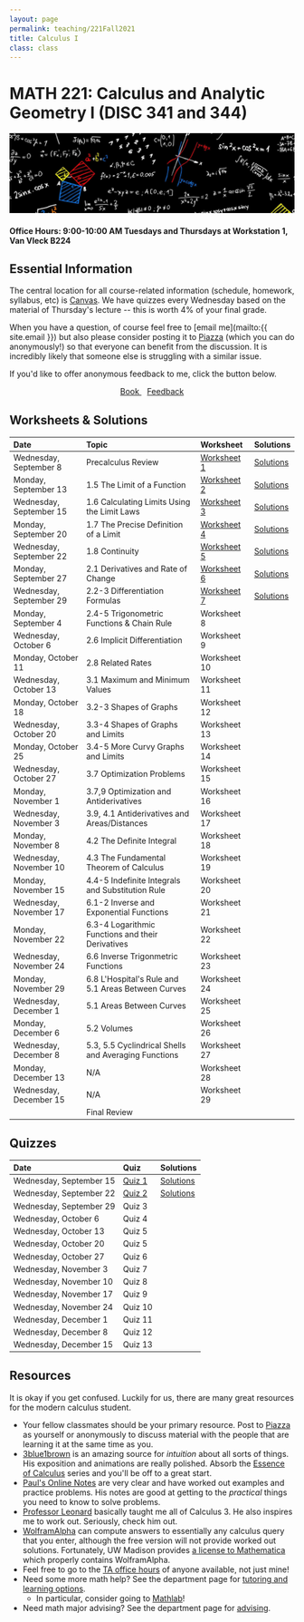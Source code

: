 ```yaml
---
layout: page
permalink: teaching/221Fall2021
title: Calculus I
class: class
---
```


# MATH 221: Calculus and Analytic Geometry I (DISC 341 and 344)
![fire calculus picture](/images/projects/calculus1.jpg)

#### **Office Hours:**  9:00-10:00 AM Tuesdays and Thursdays at Workstation 1, Van Vleck B224

## Essential Information

The central location for all course-related information (schedule, homework, syllabus, etc) is [Canvas](https://canvas.wisc.edu/courses/261730). We have quizzes every Wednesday based on the material of Thursday's lecture -- this is worth 4% of your final grade.

When you have a question, of course feel free to [email me](mailto:{{ site.email }}) but also please consider posting it to [Piazza](https://piazza.com/class/kt4qkk7ybq74jg) (which you can do anonymously!) so that everyone can benefit from the discussion. It is incredibly likely that someone else is struggling with a similar issue. 

If you'd like to offer anonymous feedback to me, click the button below.

<div class="button-container" style="text-align: center">
    <a href="https://www.cengage.com/c/calculus-8e-stewart/9781285740621PF/" class="button" style="margin:5px">
    <i class="fas fa-book"></i>
    Book
    </a>
    <a href="https://forms.gle/vWJiy4654gcWQoDA8" class="button" style="margin:5px">
    <i class="fas fa-comment"></i>
    Feedback
    </a>
</div>


## Worksheets & Solutions

| Date | Topic | Worksheet |  Solutions |
| :--------- | :---------  | :-----  | :---- |
| Wednesday, September 8   | Precalculus Review | [Worksheet 1](Worksheets/221-Wk1.1-Precalc.pdf) | [Solutions](Worksheets/221-Wk1.1-Precalcsolns.pdf) | 
| Monday, September 13 | 1.5 The Limit of a Function | [Worksheet 2](Worksheets/221-Wk1.2-Sec1.5.pdf) | [Solutions](Worksheets/221-Wk1.2-Sec1.5solns.pdf)  | 
| Wednesday, September 15 | 1.6 Calculating Limits Using the Limit Laws | [Worksheet 3](Worksheets/221-Wk2.1-Sec1.6.pdf) | [Solutions](Worksheets/221-Wk2.1-Sec1.6solns.pdf)  | 
| Monday, September 20 | 1.7 The Precise Definition of a Limit | [Worksheet 4](Worksheets/221-Wk2.2-Sec1.7.pdf) | [Solutions](Worksheets/221-Wk2.2-Sec1.7solns.pdf)  | 
| Wednesday, September 22 | 1.8 Continuity | [Worksheet 5](Worksheets/221-Wk3.1-Sec1.8.pdf) | [Solutions](Worksheets/221-Wk3.1-Sec1.8solns.pdf)  |
| Monday, September 27| 2.1 Derivatives and Rate of Change | [Worksheet 6](Worksheets/221-Wk3.2-Sec2.1.pdf) | [Solutions](Worksheets/221-Wk3.2-Sec2.1solns.pdf) | 
| Wednesday, September 29 | 2.2-3 Differentiation Formulas | [Worksheet 7](221-Wk4.1-Sec2.2and2.3.pdf) | [Solutions](221-Wk4.1-Sec2.2and2.3solns.pdf) |
| Monday, September 4 | 2.4-5 Trigonometric Functions & Chain Rule | Worksheet 8 | |
| Wednesday, October 6 | 2.6 Implicit Differentiation | Worksheet 9 |  |
| Monday, October 11 | 2.8 Related Rates| Worksheet 10 | |
| Wednesday, October 13 | 3.1 Maximum and Minimum Values  | Worksheet 11 |  |
| Monday, October 18 | 3.2-3 Shapes of Graphs | Worksheet 12 |  |
| Wednesday, October 20 | 3.3-4 Shapes of Graphs and Limits | Worksheet 13 |  |
| Monday, October 25 | 3.4-5 More Curvy Graphs and Limits | Worksheet 14 |  |
| Wednesday, October 27 | 3.7 Optimization Problems | Worksheet 15 |  |
| Monday, November 1 | 3.7,9 Optimization and Antiderivatives | Worksheet 16 | |
| Wednesday, November 3 | 3.9, 4.1 Antiderivatives and Areas/Distances | Worksheet 17 |  |
| Monday, November 8 | 4.2 The Definite Integral | Worksheet 18 |  |
| Wednesday, November 10 | 4.3 The Fundamental Theorem of Calculus | Worksheet 19 |  |
| Monday, November 15 | 4.4-5 Indefinite Integrals and Substitution Rule| Worksheet 20 |  |
| Wednesday, November 17 | 6.1-2 Inverse and Exponential Functions | Worksheet 21 |  |
| Monday, November 22 | 6.3-4 Logarithmic Functions and their Derivatives | Worksheet 22 |  |
| Wednesday, November 24 | 6.6 Inverse Trigonmetric Functions | Worksheet 23 | |
| Monday, November 29 | 6.8 L'Hospital's Rule and 5.1 Areas Between Curves | Worksheet 24 |  |
| Wednesday, December 1 | 5.1 Areas Between Curves | Worksheet 25 |  |
| Monday, December 6 | 5.2 Volumes | Worksheet 26 |  |
| Wednesday, December 8 | 5.3, 5.5 Cyclindrical Shells and Averaging Functions | Worksheet 27 |
| Monday, December 13 | N/A | Worksheet 28 |  |
| Wednesday, December 15 | N/A | Worksheet 29 |  |
| | Final Review |   |


## Quizzes

| Date | Quiz | Solutions |
| :--------- | :-----  | :---- |
| Wednesday, September 15 |  [Quiz 1](/Quizzes/Quiz_1.pdf) | [Solutions](/Quizzes/Quiz_1_Solution.pdf)  | 
| Wednesday, September 22 |  [Quiz 2](/Quizzes/Quiz_2.png) | [Solutions](/Quizzes/Quiz_2_Solution.pdf)  |
| Wednesday, September 29 |  Quiz 3 |  |
| Wednesday, October 6 |  Quiz 4 |  |
| Wednesday, October 13  | Quiz 5 |  |
| Wednesday, October 20 |  Quiz 5 |  |
| Wednesday, October 27 |  Quiz 6 |  |
| Wednesday, November 3 |  Quiz 7 |  |
| Wednesday, November 10 |  Quiz 8 |  |
| Wednesday, November 17 |  Quiz 9 |  |
| Wednesday, November 24 |  Quiz 10  |
| Wednesday, December 1 |  Quiz 11 |  |
| Wednesday, December 8 |  Quiz 12 |
| Wednesday, December 15 | Quiz 13 |  |


## Resources

It is okay if you get confused. Luckily for us, there are many great resources for the modern calculus student. 

- Your fellow classmates should be your primary resource. Post to [Piazza](https://piazza.com/class/kt4qkk7ybq74jg) as yourself or anonymously to discuss material with the people that are learning it at the same time as you.
- [3blue1brown](https://www.youtube.com/channel/UCYO_jab_esuFRV4b17AJtAw) is an amazing source for *intuition* about all sorts of things. His exposition and animations are really polished. Absorb the [Essence of Calculus](https://www.youtube.com/watch?v=WUvTyaaNkzM&list=PLZHQObOWTQDMsr9K-rj53DwVRMYO3t5Yr) series and you'll be off to a great start.
- [Paul's Online Notes](https://tutorial.math.lamar.edu/classes/calci/calci.aspx) are very clear and have worked out examples and practice problems. His notes are good at getting to the *practical* things you need to know to solve problems.
- [Professor Leonard](https://www.youtube.com/channel/UCoHhuummRZaIVX7bD4t2czg) basically taught me all of Calculus 3. He also inspires me to work out. Seriously, check him out.
- [WolframAlpha](https://www.wolframalpha.com/) can compute answers to essentially any calculus query that you enter, although the free version will not provide worked out solutions. Fortunately, UW Madison provides [a license to Mathematica](https://software.wisc.edu/cgi-bin/ssl/csl_download.cgi) which properly contains WolframAlpha.
- Feel free to go to the [TA office hours](https://canvas.wisc.edu/courses/212363/pages/office-hours?module_item_id=2833122) of anyone available, not just mine!
- Need some more math help? See the department page for [tutoring and learning options](https://math.wisc.edu/undergraduate/mlc/).
  - In particular, consider going to [Mathlab](https://www.math.wisc.edu/undergraduate/mathlab)!
- Need math major advising? See the department page for [advising](https://www.math.wisc.edu/undergraduate/advising).